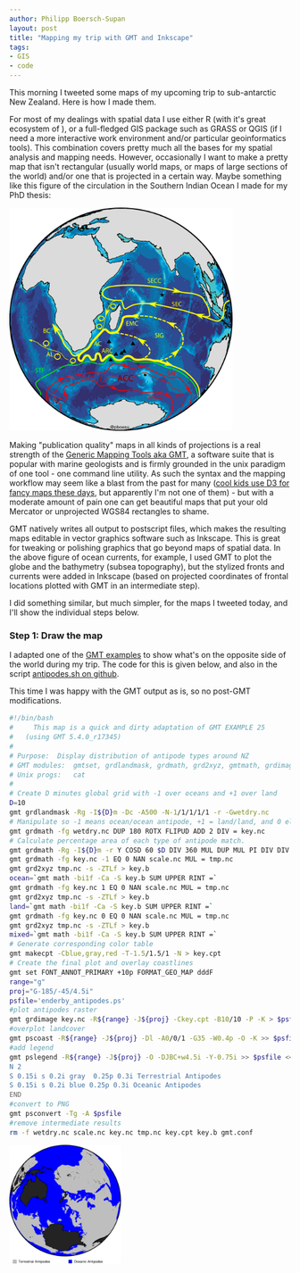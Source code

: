 ```yaml
---
author: Philipp Boersch-Supan
layout: post
title: "Mapping my trip with GMT and Inkscape"
tags:
- GIS
- code
---
```

This morning I tweeted some maps of my upcoming trip to sub-antarctic New Zealand. Here is how I made them.

For most of my dealings with spatial data I use either R (with it's great ecosystem of ), or a full-fledged GIS package such as GRASS or QGIS (if I need a more interactive work environment and/or particular geoinformatics tools). This combination covers pretty much all the bases for my spatial analysis and mapping needs. However, occasionally I want to make a pretty map that isn't rectangular (usually world maps, or maps of large sections of the world) and/or one that is projected in a certain way. Maybe something like this figure of the circulation in the Southern Indian Ocean I made for my PhD thesis:

<img src="/public/enderby/IOcurrents_globe_watermark.png" alt="SWIO circulation" width="400px">

Making "publication quality" maps in all kinds of projections is a real strength of the [Generic Mapping Tools aka GMT](http://gmt.soest.hawaii.edu/), a software suite that is popular with marine geologists and is firmly grounded in the unix paradigm of one tool - one command line utility. As such the syntax and the mapping workflow may seem like a blast from the past for many ([cool kids use D3 for fancy maps these days](https://www.jasondavies.com/maps/), but apparently I'm not one of them) - but with a moderate amount of pain one can get beautiful maps that put your old Mercator or unprojected WGS84 rectangles to shame. 

GMT natively writes all output to postscript files, which makes the resulting maps editable in vector graphics software such as Inkscape. This is great for tweaking or polishing graphics that go beyond maps of spatial data. In the above figure of ocean currents, for example, I used GMT to plot the globe and the bathymetry (subsea topography), but the stylized fronts and currents were added in Inkscape (based on projected coordinates of frontal locations plotted with GMT in an intermediate step). 

I did something similar, but much simpler, for the maps I tweeted today, and I'll show the individual steps below.

### Step 1: Draw the map

I adapted one of the [GMT examples](http://gmt.soest.hawaii.edu/doc/latest/gallery/ex25.html#example-25) to show what's on the opposite side of the world during my trip. The code for this is given below, and also in the script [antipodes.sh on github](https://gist.github.com/pboesu/d5e6af4e4c0f9af45714c0b99a642b28#file-antipodes-sh).

This time I was happy with the GMT output as is, so no post-GMT modifications.


```bash
#!/bin/bash
#	  This map is a quick and dirty adaptation of GMT EXAMPLE 25
#   (using GMT 5.4.0_r17345)
#
# Purpose:	Display distribution of antipode types around NZ
# GMT modules:	gmtset, grdlandmask, grdmath, grd2xyz, gmtmath, grdimage, pscoast, pslegend
# Unix progs:	cat
#
# Create D minutes global grid with -1 over oceans and +1 over land
D=10
gmt grdlandmask -Rg -I${D}m -Dc -A500 -N-1/1/1/1/1 -r -Gwetdry.nc
# Manipulate so -1 means ocean/ocean antipode, +1 = land/land, and 0 elsewhere
gmt grdmath -fg wetdry.nc DUP 180 ROTX FLIPUD ADD 2 DIV = key.nc
# Calculate percentage area of each type of antipode match.
gmt grdmath -Rg -I${D}m -r Y COSD 60 $D DIV 360 MUL DUP MUL PI DIV DIV 100 MUL = scale.nc
gmt grdmath -fg key.nc -1 EQ 0 NAN scale.nc MUL = tmp.nc
gmt grd2xyz tmp.nc -s -ZTLf > key.b
ocean=`gmt math -bi1f -Ca -S key.b SUM UPPER RINT =`
gmt grdmath -fg key.nc 1 EQ 0 NAN scale.nc MUL = tmp.nc
gmt grd2xyz tmp.nc -s -ZTLf > key.b
land=`gmt math -bi1f -Ca -S key.b SUM UPPER RINT =`
gmt grdmath -fg key.nc 0 EQ 0 NAN scale.nc MUL = tmp.nc
gmt grd2xyz tmp.nc -s -ZTLf > key.b
mixed=`gmt math -bi1f -Ca -S key.b SUM UPPER RINT =`
# Generate corresponding color table
gmt makecpt -Cblue,gray,red -T-1.5/1.5/1 -N > key.cpt
# Create the final plot and overlay coastlines
gmt set FONT_ANNOT_PRIMARY +10p FORMAT_GEO_MAP dddF
range="g"
proj="G-185/-45/4.5i"
psfile='enderby_antipodes.ps'
#plot antipodes raster
gmt grdimage key.nc -R${range} -J${proj} -Ckey.cpt -B10/10 -P -K > $psfile
#overplot landcover
gmt pscoast -R${range} -J${proj} -Dl -A0/0/1 -G35 -W0.4p -O -K >> $psfile
#add legend
gmt pslegend -R${range} -J${proj} -O -DJBC+w4.5i -Y-0.75i >> $psfile << END
N 2
S 0.15i s 0.2i gray  0.25p 0.3i Terrestrial Antipodes
S 0.15i s 0.2i blue 0.25p 0.3i Oceanic Antipodes 
END
#convert to PNG
gmt psconvert -Tg -A $psfile
#remove intermediate results
rm -f wetdry.nc scale.nc key.nc tmp.nc key.cpt key.b gmt.conf
```

<img src="/public/enderby/enderby_antipodes.png" alt="antipodes map" width="200px">